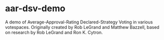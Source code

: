 # aar-dsv-demo
A demo of Average-Approval-Rating Declared-Strategy Voting in various votespaces.  Originally created by Rob LeGrand and Matthew Bazzell, based on research by Rob LeGrand and Ron K. Cytron.
